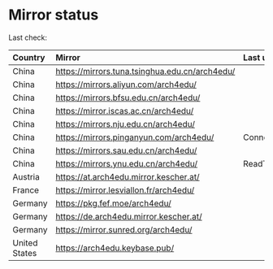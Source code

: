<script src="./time.js"></script>
# Mirror status
Last check: <script type="text/javascript">localize(1673889478.1147852);</script>

|Country|Mirror|Last update|
|:------|:-----|:----------|
|China|https://mirrors.tuna.tsinghua.edu.cn/arch4edu/|<script type="text/javascript">localize(1673850842);</script>|
|China|https://mirrors.aliyun.com/arch4edu/|<script type="text/javascript">localize(1673764329);</script>|
|China|https://mirrors.bfsu.edu.cn/arch4edu/|<script type="text/javascript">localize(1673850842);</script>|
|China|https://mirror.iscas.ac.cn/arch4edu/|<script type="text/javascript">localize(1673850842);</script>|
|China|https://mirrors.nju.edu.cn/arch4edu/|<script type="text/javascript">localize(1673850842);</script>|
|China|https://mirrors.pinganyun.com/arch4edu/|ConnectionError|
|China|https://mirrors.sau.edu.cn/arch4edu/|<script type="text/javascript">localize(1673764329);</script>|
|China|https://mirrors.ynu.edu.cn/arch4edu/|ReadTimeout|
|Austria|https://at.arch4edu.mirror.kescher.at/|<script type="text/javascript">localize(1673850842);</script>|
|France|https://mirror.lesviallon.fr/arch4edu/|<script type="text/javascript">localize(1673850842);</script>|
|Germany|https://pkg.fef.moe/arch4edu/|<script type="text/javascript">localize(1673850842);</script>|
|Germany|https://de.arch4edu.mirror.kescher.at/|<script type="text/javascript">localize(1673850842);</script>|
|Germany|https://mirror.sunred.org/arch4edu/|<script type="text/javascript">localize(1673850842);</script>|
|United States|https://arch4edu.keybase.pub/|<script type="text/javascript">localize(1673850842);</script>|

<script src="./tablefilter/tablefilter.js"></script>
<script src="./table.js"></script>